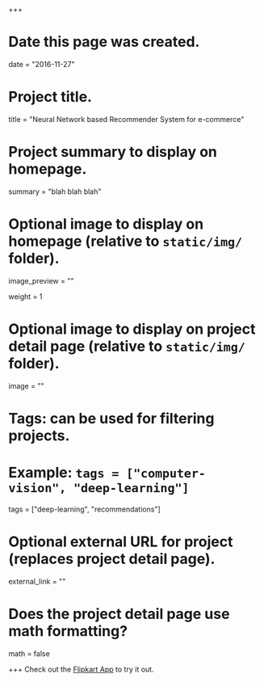 +++
# Date this page was created.
date = "2016-11-27"

# Project title.
title = "Neural Network based Recommender System for e-commerce"

# Project summary to display on homepage.
summary = "blah blah blah"

# Optional image to display on homepage (relative to `static/img/` folder).
image_preview = ""

weight = 1

# Optional image to display on project detail page (relative to `static/img/` folder).
image = ""

# Tags: can be used for filtering projects.
# Example: `tags = ["computer-vision", "deep-learning"]`
tags = ["deep-learning", "recommendations"]

# Optional external URL for project (replaces project detail page).
external_link = ""

# Does the project detail page use math formatting?
math = false

+++
Check out the [Flipkart App](https://play.google.com/store/apps/details?id=com.flipkart.android&hl=en) to try it out.
